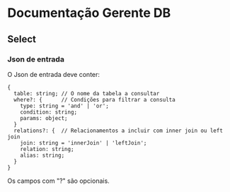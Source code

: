 # Documentação Gerente DB

## Select

### Json de entrada

O Json de entrada deve conter:

```
{
  table: string; // O nome da tabela a consultar
  where?: {      // Condições para filtrar a consulta
    type: string = 'and' | 'or';
    condition: string;
    params: object;
  } 
  relations?: {  // Relacionamentos a incluir com inner join ou left join
    join: string = 'innerJoin' | 'leftJoin';
    relation: string;
    alias: string;
  }
}
```
Os campos com "?" são opcionais.
